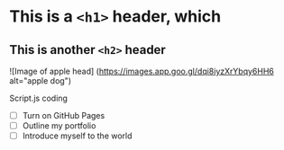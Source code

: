 # This is a `<h1>` header, which 
## This is another `<h2>` header 
![Image of apple head] (https://images.app.goo.gl/dqi8iyzXrYbqy6HH6 alt="apple dog")

Script.js coding

- [ ] Turn on GitHub Pages
- [ ] Outline my portfolio
- [ ] Introduce myself to the world
